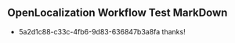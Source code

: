 ## OpenLocalization Workflow Test MarkDown
* 5a2d1c88-c33c-4fb6-9d83-636847b3a8fa thanks!

<!--HONumber=Aug16_HO4-->


